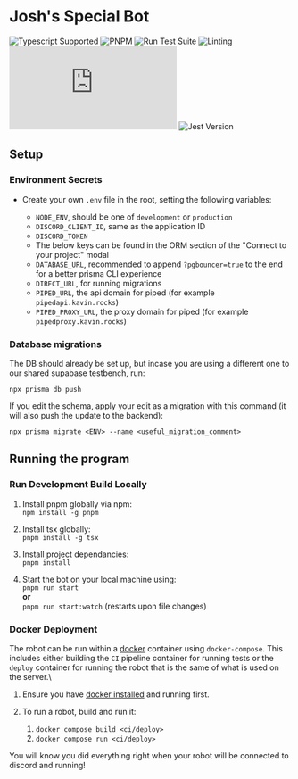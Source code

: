 # Josh's Special Bot

![Typescript Supported](https://img.shields.io/badge/TypeScript-007ACC?style=for-the-badge&logo=typescript&logoColor=white)
![PNPM](https://img.shields.io/badge/pnpm-%234a4a4a.svg?style=for-the-badge&logo=pnpm&logoColor=f69220)
![Run Test Suite](https://img.shields.io/github/actions/workflow/status/joshs-special-organization/joshs-special-bot/tests.yml?style=for-the-badge&logo=github&label=Tests)
![Linting](https://img.shields.io/github/actions/workflow/status/joshs-special-organization/joshs-special-bot/lint.yml?style=for-the-badge&logo=github&label=Linting)
![DiscordJS Version](https://img.shields.io/github/package-json/dependency-version/joshs-special-organization/joshs-special-bot/discord.js?style=for-the-badge&logo=discord&color=7289da)
![Jest Version](https://img.shields.io/github/package-json/dependency-version/joshs-special-organization/joshs-special-bot/dev/jest/main?style=for-the-badge&logo=jest&color=994a56)

## Setup

### Environment Secrets

- Create your own `.env` file in the root, setting the following variables:

  - `NODE_ENV`, should be one of `development` or `production`
  - `DISCORD_CLIENT_ID`, same as the application ID
  - `DISCORD_TOKEN`
  - The below keys can be found in the ORM section of the "Connect to your project" modal
  - `DATABASE_URL`, recommended to append `?pgbouncer=true` to the end for a better prisma CLI experience
  - `DIRECT_URL`, for running migrations
  - `PIPED_URL`, the api domain for piped (for example `pipedapi.kavin.rocks`)
  - `PIPED_PROXY_URL`, the proxy domain for piped (for example `pipedproxy.kavin.rocks`)

### Database migrations

The DB should already be set up, but incase you are using a different one to our shared supabase testbench, run:

```npx prisma db push```

If you edit the schema, apply your edit as a migration with this command (it will also push the update to the backend):

```npx prisma migrate <ENV> --name <useful_migration_comment>```

## Running the program

### Run Development Build Locally

1. Install pnpm globally via npm:\
```npm install -g pnpm```

2. Install tsx globally:\
```pnpm install -g tsx```

3. Install project dependancies:\
```pnpm install```

4. Start the bot on your local machine using:\
```pnpm run start```\
**or**\
```pnpm run start:watch``` (restarts upon file changes)

### Docker Deployment

The robot can be run within a [docker](https://www.docker.com/) container using `docker-compose`. This includes either building the `CI` pipeline container for running tests or the `deploy` container for running the robot that is the same of what is used on the server.\

1. Ensure you have [docker installed](https://www.docker.com/get-started/) and running first.

2. To run a robot, build and run it:
   1. ```docker compose build <ci/deploy>```
   2. ```docker compose run <ci/deploy>```

You will know you did everything right when your robot will be connected to discord and running!
